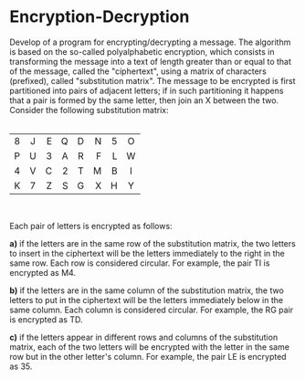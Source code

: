 # Encryption-Decryption
Develop of a program for encrypting/decrypting a message. The algorithm is based on the so-called polyalphabetic encryption, which consists in transforming the message into a text of length greater than or equal to that of the message, called the "ciphertext", using a matrix of characters (prefixed), called "substitution matrix". The message to be encrypted is first partitioned into pairs of adjacent letters; if in such partitioning it happens that a pair is formed by the same letter, then join an X between the two.
Consider the following substitution matrix:
<br/><br/>

<div align="center">

|               |               |               |               |               |               |                |               |
| ------------- |:-------------:| -------------:| -------------:|:-------------:| -------------:| -------------: |:-------------:|
|       8       |       J       |       E       |       Q       |       D       |       N       |        5       |       O       | 
|       P       |       U       |       3       |       A       |       R       |       F       |        L       |       W       |
|       4       |       V       |       C       |       2       |       T       |       M       |        B       |       I       |
|       K       |       7       |       Z       |       S       |       G       |       X       |        H       |       Y       |

</div>
<br/>


Each pair of letters is encrypted as follows:

**a)** if the letters are in the same row of the substitution matrix, the two letters to insert in the ciphertext will be the letters immediately to the right in the same row. Each row is considered circular. For example, the pair TI is encrypted as M4.

**b)** if the letters are in the same column of the substitution matrix, the two letters to put in the ciphertext will be the letters immediately below in the same column. Each column is considered circular. For example, the RG pair is encrypted as TD.

**c)** if the letters appear in different rows and columns of the substitution matrix, each of the two letters will be encrypted with the letter in the same row but in the other letter's column. For example, the pair LE is encrypted as 35.



